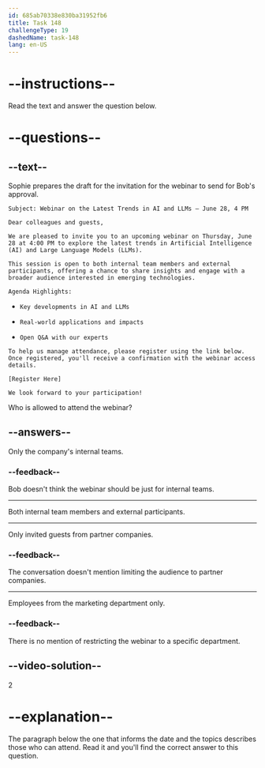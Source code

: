```yaml
---
id: 685ab70338e830ba31952fb6
title: Task 148
challengeType: 19
dashedName: task-148
lang: en-US
---
```


<!-- READING -->

# --instructions--

Read the text and answer the question below.

# --questions--

## --text--

Sophie prepares the draft for the invitation for the webinar to send for Bob's approval.

`Subject: Webinar on the Latest Trends in AI and LLMs – June 28, 4 PM`

`Dear colleagues and guests,`

`We are pleased to invite you to an upcoming webinar on Thursday, June 28 at 4:00 PM to explore the latest trends in Artificial Intelligence (AI) and Large Language Models (LLMs).`

`This session is open to both internal team members and external participants, offering a chance to share insights and engage with a broader audience interested in emerging technologies.`

`Agenda Highlights:`

- `Key developments in AI and LLMs`

- `Real-world applications and impacts`

- `Open Q&A with our experts`

`To help us manage attendance, please register using the link below. Once registered, you'll receive a confirmation with the webinar access details.`

`[Register Here]`

`We look forward to your participation!`

Who is allowed to attend the webinar?

## --answers--

Only the company's internal teams.

### --feedback--

Bob doesn't think the webinar should be just for internal teams.

---

Both internal team members and external participants.

---

Only invited guests from partner companies.

### --feedback--

The conversation doesn't mention limiting the audience to partner companies.

---

Employees from the marketing department only.

### --feedback--

There is no mention of restricting the webinar to a specific department.

## --video-solution--

2

# --explanation--

The paragraph below the one that informs the date and the topics describes those who can attend. Read it and you'll find the correct answer to this question.

